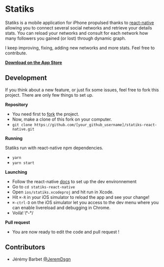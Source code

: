 Statiks
========

Statiks is a mobile application for iPhone propulsed thanks to [react-native](https://facebook.github.io/react-native/) allowing you to connect several social networks and retrieve your details stats.
You can reload your networks and consult for each network how many followers you gained (or lost) through dynamic graph.

I keep improving, fixing, adding new networks and more stats. Feel free to contribute.

__[Download on the App Store](https://itunes.apple.com/app/statiks/id1082528737)__

Development
-----------

If you think about a new feature, or just fix some issues, feel free to fork this project.
There are only few things to set up.

__Repository__

* You need first to [fork](https://github.com/statiks/statiks-react-native/fork) the project.
* Now, make a clone of this fork on your computer.
* `git clone https://github.com/[your_github_username]/statiks-react-native.git`

__Running__

Statiks run with react-native npm dependencies.

* `yarn`
* `yarn start`

__Launching__

* Follow the react-native [docs](http://facebook.github.io/react-native/docs/getting-started.html) to set up the dev environnement
* Go to `cd statiks-react-native`
* Open `ios/statiks.xcodeproj` and hit run in Xcode.
* Hit `⌘-R` in your iOS simulator to reload the app and see your change!
* `⌘-ctrl-D` on the iOS simulator let you access to the dev menu where you can enable livereload and debugging in Chrome.
* Voilà! \°-°/

__Pull request__

* You are now ready to edit the code and pull request !

Contributors
------------

* Jérémy Barbet [@JeremDsgn](https://twitter.com/JeremDsgn)
